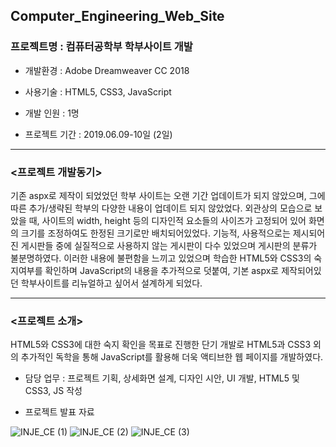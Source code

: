 ## Computer_Engineering_Web_Site
### 프로젝트명 : 컴퓨터공학부 학부사이트 개발

- 개발환경 : Adobe Dreamweaver CC 2018
- 사용기술 : HTML5, CSS3, JavaScript

- 개발 인원 : 1명
- 프로젝트 기간 :  2019.06.09-10일 (2일)

---

### <프로젝트 개발동기>

기존 aspx로 제작이 되었었던 학부 사이트는 오랜 기간 업데이트가 되지 않았으며, 그에 따른 추가/생략된 학부의 다양한 내용이 업데이트 되지 않았었다. 외관상의 모습으로 보았을 때, 사이트의 width, height 등의 디자인적 요소들의 사이즈가 고정되어 있어 화면의 크기를 조정하여도 한정된 크기로만 배치되어있었다. 기능적, 사용적으로는 제시되어진 게시판들 중에 실질적으로 사용하지 않는 게시판이 다수 있었으며 게시판의 분류가 불분명하였다. 이러한 내용에 불편함을 느끼고 있었으며 학습한 HTML5와 CSS3의 숙지여부를 확인하며 JavaScript의 내용을 추가적으로 덧붙여, 기본 aspx로 제작되어있던 학부사이트를 리뉴얼하고 싶어서 설계하게 되었다.

---

### <프로젝트 소개>

HTML5와 CSS3에 대한 숙지 확인을 목표로 진행한 단기 개발로 HTML5과 CSS3 외의 추가적인 독학을 통해 JavaScript를 활용해 더욱 액티브한 웹 페이지를 개발하였다.

- 담당 업무 : 프로젝트 기획, 상세화면 설계, 디자인 시안, UI 개발, HTML5 및 CSS3, JS 작성

- 프로젝트 발표 자료

![INJE_CE (1)](https://user-images.githubusercontent.com/45550607/83281076-84d6c480-a212-11ea-99a1-67bfdb55c980.PNG)
![INJE_CE (2)](https://user-images.githubusercontent.com/45550607/83281083-8607f180-a212-11ea-8ee1-6a8d9c8450f8.PNG)
![INJE_CE (3)](https://user-images.githubusercontent.com/45550607/83281085-86a08800-a212-11ea-958f-597befa7cee0.PNG)
